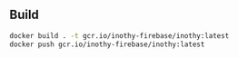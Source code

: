 ## Build

```bash
docker build . -t gcr.io/inothy-firebase/inothy:latest
docker push gcr.io/inothy-firebase/inothy:latest
```
